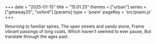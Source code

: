 +++
date = "2025-01-15"
title = "15.01.25"
themes = ["urban"]
series = ["getaway25", "oxford"]
[params]
  type = 'poem'
  pageKey = 'src/poem.js'
+++

Returning to familiar spires,
The open streets and sandy stone,
Frame vibrant passings of long coats,
Which haven't seemed to ever pause,
But translate through the ages past.
